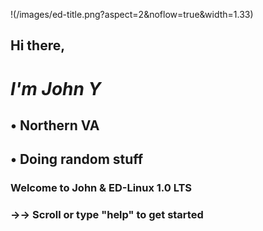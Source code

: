 !(/images/ed-title.png?aspect=2&noflow=true&width=1.33)


##   Hi there, 

#  *I'm John Y*

##   • Northern VA
##   • Doing random stuff





### Welcome to John & ED-Linux 1.0 LTS
### →→ Scroll or type "help" to get started
